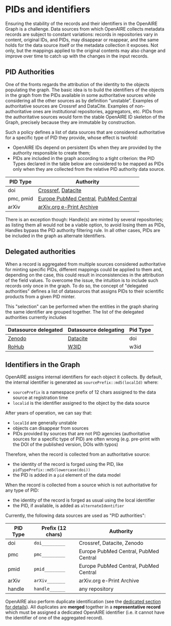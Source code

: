 # PIDs and identifiers

Ensuring the stability of the records and their identifiers in the OpenAIRE Graph is a challenge.
Data sources from which OpenAIRE collects metadata records are subject to constant variations: records in repositories vary in content,
original IDs, and PIDs, may disappear or reappear, and the same holds for the data source itself or the metadata collection it exposes.
Not only, but the mappings applied to the original contents may also change and improve over time to catch up with the changes in the input records.

## PID Authorities

One of the fronts regards the attribution of the identity to the objects populating the graph. The basic idea is to build the identifiers of the objects in the graph from the PIDs available in some authoritative sources while considering all the other sources as by definition “unstable”. Examples of authoritative sources are Crossref and DataCite. Examples of non-authoritative ones are institutional repositories, aggregators, etc. PIDs from the authoritative sources would form the stable OpenAIRE ID skeleton of the Graph, precisely because they are immutable by construction.

Such a policy defines a list of data sources that are considered authoritative for a specific type of PID they provide, whose effect is twofold:
* OpenAIRE IDs depend on persistent IDs when they are provided by the authority responsible to create them;
* PIDs are included in the graph according to a tight criterion: the PID Types declared in the table below are considered to be mapped as PIDs only when they are collected from the relative PID authority data source.

| PID Type  | Authority                                                                                           |
|-----------|-----------------------------------------------------------------------------------------------------|
| doi       | [Crossref](https://www.crossref.org), [Datacite](https://datacite.org)                              |
| pmc, pmid | [Europe PubMed Central](https://europepmc.org/), [PubMed Central](https://www.ncbi.nlm.nih.gov/pmc) |
| arXiv     | [arXiv.org e-Print Archive](https://arxiv.org/)                                                     |

There is an exception though: Handle(s) are minted by several repositories; as listing them all would not be a viable option, to avoid losing them as PIDs, Handles bypass the PID authority filtering rule.
In all other cases, PIDs are be included in the graph as alternate Identifiers.

## Delegated authorities

When a record is aggregated from multiple sources considered authoritative for minting specific PIDs, different mappings could be applied to them and, depending on the case,
this could result in inconsistencies in the attribution of the field values.
To overcome the issue, the intuition is to include such records only once in the graph. To do so, the concept of "delegated authorities" defines a list of datasources that
assigns PIDs to their scientific products from a given PID minter.

This "selection" can be performed when the entities in the graph sharing the same identifier are grouped together. The list of the delegated authorities currently includes

| Datasource delegated                 | Datasource delegating            | Pid Type  |
|--------------------------------------|----------------------------------|-----------|
| [Zenodo](https://zenodo.org)         | [Datacite](https://datacite.org) | doi       |
| [RoHub](https://reliance.rohub.org/) | [W3ID](https://w3id.org/)        | w3id      |


## Identifiers in the Graph

OpenAIRE assigns internal identifiers for each object it collects.
By default, the internal identifier is generated as `sourcePrefix::md5(localId)` where:

* `sourcePrefix` is a namespace prefix of 12 chars assigned to the data source at registration time
* `localid` is the identifier assigned to the object by the data source

After years of operation, we can say that:

* `localId` are generally unstable
* objects can disappear from sources
* PIDs provided by sources that are not PID agencies (authoritative sources for a specific type of PID) are often wrong (e.g. pre-print with the DOI of the published version, DOIs with typos)

Therefore, when the record is collected from an authoritative source:

* the identity of the record is forged using the PID, like `pidTypePrefix::md5(lowercase(doi))`
* the PID is added in a `pid` element of the data model

When the record is collected from a source which is not authoritative for any type of PID:
* the identity of the record is forged as usual using the local identifier
* the PID, if available, is added as `alternateIdentifier`

Currently, the following data sources are used as "PID authorities":

| PID Type  | Prefix (12 chars)      | Authority                             	 |
|-----------|------------------------|-----------------------------------------|
| doi       | `doi_________`      	  | Crossref, Datacite, Zenodo            	 |
| pmc       | `pmc_________`      	  | Europe PubMed Central, PubMed Central 	 |
| pmid      | `pmid________`      	  | Europe PubMed Central, PubMed Central 	 |
| arXiv     | `arXiv_______`      	  | arXiv.org e-Print Archive             	 |
| handle    | `handle______`      	  | any repository                        	 |

OpenAIRE also perform duplicate identification (see the [dedicated section for details](../../data-provision/deduplication/)).
All duplicates are **merged** together in a **representative record** which must be assigned a dedicated OpenAIRE identifier (i.e. it cannot have the identifier of one of the aggregated record).
